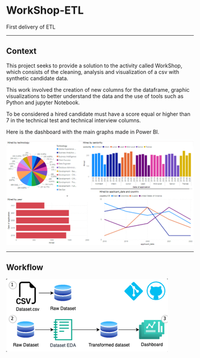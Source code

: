# WorkShop-ETL
First delivery of ETL

---
## Context
This project seeks to provide a solution to the activity called WorkShop, which consists of the cleaning, analysis and visualization of a csv with synthetic candidate data.

This work involved the creation of new columns for the dataframe, graphic visualizations to better understand the data and the use of tools such as Python and jupyter Notebook.

To be considered a hired candidate must have a score equal or higher than 7 in the technical test and technical interview columns.

Here is the dashboard with the main graphs made in Power BI. 

![Dasboard by Power BI](images/Dashboard1.png)

---
## Workflow
![workflow](images/Workflow.png)
